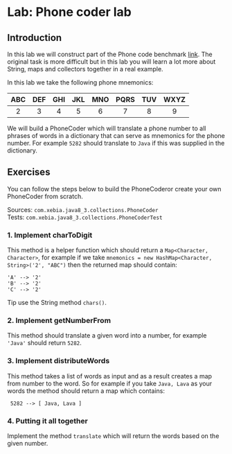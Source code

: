 # Lab: Phone coder lab

## Introduction
 
In this lab we will construct part of the Phone code benchmark [link](http://page.mi.fu-berlin.de/prechelt/phonecode/).
The original task is more difficult but in this lab you will learn a lot more about
String, maps and collectors together in a real example.

In this lab we take the following phone mnemonics:

ABC|DEF|GHI|JKL|MNO|PQRS|TUV|WXYZ
:---:|:---:|:---:|:---:|:---:|:----:|:---:|:----:      
2 | 3 | 4 | 5 | 6 | 7  | 8 | 9 


We will build a PhoneCoder which will translate a phone number to all phrases of words
in a dictionary that can serve as mnemonics for the phone number.
For example `5282` should translate to `Java` if this was supplied in the dictionary.

## Exercises

You can follow the steps below to build the PhoneCoderor create your own PhoneCoder
from scratch.  

Sources: `com.xebia.java8_3.collections.PhoneCoder`  
Tests: `com.xebia.java8_3.collections.PhoneCoderTest`

### 1. Implement charToDigit

This method is a helper function which should return a `Map<Character, Character>`, for 
example if we take `mnemonics = new HashMap<Character, String>('2', "ABC")` then the returned map should contain:

`'A' --> '2'`     
`'B' --> '2'`     
`'C' --> '2'`     

Tip use the String method `chars()`.

### 2. Implement getNumberFrom

This method should translate a given word into a number, for example `'Java'` should return
`5282`.

### 3. Implement distributeWords

This method takes a list of words as input and as a result creates a map from number to the word. So for example if you take `Java, Lava` as your 
words the method should return a map which contains:

`` 
5282 --> [ Java, Lava ]
``

### 4. Putting it all together

Implement the method `translate` which will return the words based on the given number.

